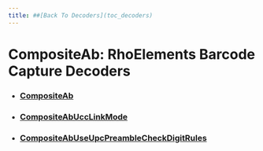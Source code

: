 ```yaml
---
title: ##[Back To Decoders](toc_decoders)
---
```

CompositeAb: RhoElements Barcode Capture Decoders
===

* ### [CompositeAb](composite_ab)

* ### [CompositeAbUccLinkMode](compositeAbUccLinkMode)

* ### [CompositeAbUseUpcPreambleCheckDigitRules](compositeAbUseUpcPreambleCheckDigitRules)

